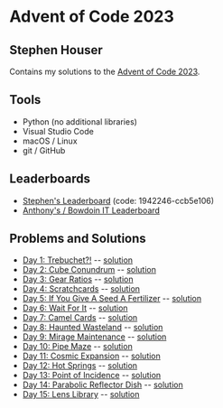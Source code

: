 # Advent of Code 2023
## Stephen Houser

Contains my solutions to the [Advent of Code 2023](https://adventofcode.com/2023).

## Tools

- Python (no additional libraries)
- Visual Studio Code
- macOS / Linux
- git / GitHub

## Leaderboards

- [Stephen's Leaderboard](https://adventofcode.com/2023/leaderboard/private/view/1942246) (code: 1942246-ccb5e106)
- [Anthony's / Bowdoin IT Leaderboard](https://adventofcode.com/2023/leaderboard/private/view/2619876)

## Problems and Solutions

- [Day 1: Trebuchet?!](https://adventofcode.com/2023/day/1) -- [solution](./Day-01)
- [Day 2: Cube Conundrum](https://adventofcode.com/2023/day/2) -- [solution](./Day-02)
- [Day 3: Gear Ratios](https://adventofcode.com/2023/day/3) -- [solution](./Day-03)
- [Day 4: Scratchcards](https://adventofcode.com/2023/day/4) -- [solution](./Day-04)
- [Day 5: If You Give A Seed A Fertilizer](https://adventofcode.com/2023/day/5) -- [solution](./Day-05)
- [Day 6: Wait For It](https://adventofcode.com/2023/day/6) -- [solution](./Day-06)
- [Day 7: Camel Cards](https://adventofcode.com/2023/day/7) -- [solution](./Day-07)
- [Day 8: Haunted Wasteland](https://adventofcode.com/2023/day/8) -- [solution](./Day-08)
- [Day 9: Mirage Maintenance](https://adventofcode.com/2023/day/9) -- [solution](./Day-09)
- [Day 10: Pipe Maze](https://adventofcode.com/2023/day/10) -- [solution](./Day-10)
- [Day 11: Cosmic Expansion](https://adventofcode.com/2023/day/11) -- [solution](./Day-11)
- [Day 12: Hot Springs](https://adventofcode.com/2023/day/12) -- [solution](./Day-12)
- [Day 13: Point of Incidence](https://adventofcode.com/2023/day/13) -- [solution](./Day-13)
- [Day 14: Parabolic Reflector Dish](https://adventofcode.com/2023/day/14) -- [solution](./Day-14)
- [Day 15: Lens Library](https://adventofcode.com/2023/day/15) -- [solution](./Day-15)
